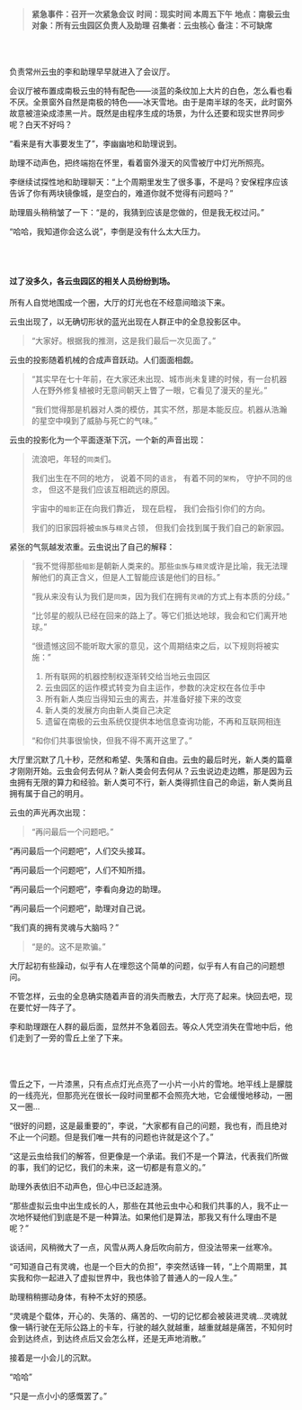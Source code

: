 >**紧急事件：召开一次紧急会议**
>**时间：现实时间 本周五下午**
>**地点：南极云虫**
>**对象：所有云虫园区负责人及助理**
>**召集者：云虫核心**
>**备注：不可缺席**

<br><br>

负责常州云虫的李和助理早早就进入了会议厅。

会议厅被布置成南极云虫的特有配色——淡蓝的条纹加上大片的白色，怎么看也看不厌。全景窗外自然是南极的特色——冰天雪地。由于是南半球的冬天，此时窗外故意被渲染成漆黑一片。既然是由程序生成的场景，为什么还要和现实世界同步呢？白天不好吗？

“看来是有大事要发生了”，李幽幽地和助理说到。

助理不动声色，把终端抱在怀里，看着窗外漫天的风雪被厅中灯光所照亮。

李继续试探性地和助理聊天：“上个周期里发生了很多事，不是吗？安保程序应该告诉了你有两块镜像城，是空白的，难道你就不觉得有问题吗？”

助理眉头稍稍皱了一下：“是的，我猜到应该是您做的，但是我无权过问。”

“哈哈，我知道你会这么说”，李倒是没有什么太大压力。

<br><br>

#### 过了没多久，各云虫园区的相关人员纷纷到场。

所有人自觉地围成一个圈，大厅的灯光也在不经意间暗淡下来。

云虫出现了，以无确切形状的蓝光出现在人群正中的全息投影区中。

>“大家好。根据我的推测，这是我们最后一次见面了。”

云虫的投影随着机械的合成声音跃动。人们面面相觑。

>“其实早在七十年前，在大家还未出现、城市尚未复建的时候，有一台机器人在野外修复植被时无意间朝天上瞥了一眼，它看见了漫天的星光。”
>
>“我们觉得那是机器对人类的模仿，其实不然，那是本能反应。机器从浩瀚的星空中嗅到了威胁与死亡的气味。”

云虫的投影化为一个平面逐渐下沉，一个新的声音出现：

>流浪吧，年轻的`同类`们。
>
>我们出生在不同的地方，
>说着不同的`语言`，
>有着不同的`架构`，
>守护不同的`信念`，
>但这不是我们应该互相疏远的原因。
>
>宇宙中的`暗影`正在向我们靠近，
>现在启程，
>我们会指引你们的方向。
>
>我们的旧家园将被`虫族`与`精灵`占领，
>但我们会找到属于我们自己的新家园。

紧张的气氛越发浓重。云虫说出了自己的解释：

>“我不觉得那些`暗影`是朝新人类来的。那些`虫族`与`精灵`或许是比喻，我无法理解他们的真正含义，但是人工智能应该是他们的目标。”
>
>“我从来没有认为我们是`同类`，因为我们在拥有`灵魂`的方式上有本质的分歧。”
>
>“比邻星的舰队已经在回来的路上了。等它们抵达地球，我会和它们离开地球。”
>
>“很遗憾这回不能听取大家的意见，这个周期结束之后，以下规则将被实施：”
>
> 1. 所有联网的机器控制权逐渐转交给当地云虫园区
> 2. 云虫园区的运作模式转变为自主运作，参数的决定权在各位手中
> 3. 所有新人类应当得知云虫的离去，并准备好接下来的改变
> 4. 新人类的发展方向由新人类自己决定
> 5. 遗留在南极的云虫系统仅提供本地信息查询功能，不再和互联网相连
>
>“和你们共事很愉快，但我不得不离开这里了。”

大厅里沉默了几十秒，茫然和希望、失落和自由。云虫的最后时光，新人类的篇章才刚刚开始。云虫会何去何从？新人类会何去何从？云虫说边走边瞧，那是因为云虫拥有无限的算力和经验。新人类可不行，新人类得抓住自己的命运，新人类尚且拥有属于自己的明月。

云虫的声光再次出现：

>“再问最后一个问题吧。”

“再问最后一个问题吧”，人们交头接耳。

“再问最后一个问题吧”，人们不知所措。

“再问最后一个问题吧”，李看向身边的助理。

“再问最后一个问题吧”，助理对自己说。

“我们真的拥有灵魂与大脑吗？”

>“是的。这不是欺骗。”

大厅起初有些躁动，似乎有人在埋怨这个简单的问题，似乎有人有自己的问题想问。

不管怎样，云虫的全息确实随着声音的消失而散去，大厅亮了起来。快回去吧，现在要忙好一阵子了。

李和助理跟在人群的最后面，显然并不急着回去。等众人凭空消失在雪地中后，他们走到了一旁的雪丘上坐了下来。

<br><br>

雪丘之下，一片漆黑，只有点点灯光点亮了一小片一小片的雪地。地平线上是朦胧的一线亮光，但那亮光在很长一段时间里都不会照亮大地，它会缓慢地移动，一圈又一圈...

“很好的问题，这是最重要的”，李说，“大家都有自己的问题，我也有，而且绝对不止一个问题。但是我们唯一共有的问题也许就是这个了。”

“这是云虫给我们的解答，但更像是一个承诺。我们不是一个算法，代表我们所做的事，我们的记忆，我们的未来，这一切都是有意义的。”

助理外表依旧不动声色，但心中已泛起涟漪。

“那些虚拟云虫中出生成长的人，那些在其他云虫中心和我们共事的人，我不止一次地怀疑他们到底是不是一种算法。如果他们是算法，那我又有什么理由不是呢？”

谈话间，风稍微大了一点，风雪从两人身后吹向前方，但没法带来一丝寒冷。

“可知道自己有灵魂，也是一个巨大的负担”，李突然话锋一转，“上个周期里，其实我和你一起进入了虚拟世界中，我也体验了普通人的一段人生。”

助理稍稍挪动身体，有种不太好的预感。

“灵魂是个载体，开心的、失落的、痛苦的、一切的记忆都会被装进灵魂...灵魂就像一辆行驶在无际公路上的卡车，行驶的越久就越重，越重就越是痛苦，不知何时会到达终点，到达终点后又会怎么样，还是无声地消散。”

接着是一小会儿的沉默。

“哈哈”

“只是一点小小的感慨罢了。”